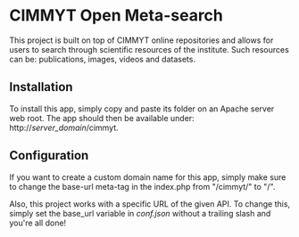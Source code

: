 # CIMMYT Open Meta-search

This project is built on top of CIMMYT online repositories and allows for users to search through scientific resources of the institute. Such resources can be: publications, images, videos and datasets.

## Installation

To install this app, simply copy and paste its folder on an Apache server web root. The app should then be available under: http://*server_domain*/cimmyt.

## Configuration

If you want to create a custom domain name for this app, simply make sure to change the base-url meta-tag in the index.php from "/cimmyt/" to "/".

Also, this project works with a specific URL of the given API. To change this, simply set the base_url variable in *conf.json* without a trailing slash and you're all done!
